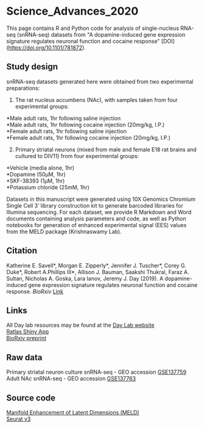 # **Science_Advances_2020**


This page contains R and Python code for analysis of single-nucleus RNA-seq (snRNA-seq) datasets from "A dopamine-induced gene expression signature regulates neuronal function and cocaine response" [DOI] (https://doi.org/10.1101/781872). 


## **Study design**

snRNA-seq datasets generated here were obtained from two experimental preparations:

1) The rat nucleus accumbens (NAc), with samples taken from four experimental groups:

*Male adult rats, 1hr following saline injection  
*Male adult rats, 1hr following cocaine injection (20mg/kg, I.P.)  
*Female adult rats, 1hr following saline injection  
*Female adult rats, 1hr following cocaine injection (20mg/kg, I.P.)  

2) Primary striatal neurons (mixed from male and female E18 rat brains and cultured to DIV11) from four experimental groups:

*Vehicle (media alone, 1hr)  
*Dopamine (50µM, 1hr)  
*SKF-38393 (1µM, 1hr)  
*Potassium chloride (25mM, 1hr)  

Datasets in this manuscript were generated using 10X Genomics Chromium Single Cell 3’ library construction kit to generate barcoded libraries for Illumina sequencing. For each dataset, we provide R Markdown and Word documents containing analysis parameters and code, as well as Python notebooks for generation of enhanced experimental signal (EES) values from the MELD package (Krishnaswamy Lab).  


## **Citation**

Katherine E. Savell*, Morgan E. Zipperly*, Jennifer J. Tuscher*, Corey G. Duke*, Robert A.Phillips III*, Allison J. Bauman, Saakshi Thukral, Faraz A. Sultan, Nicholas A. Goska, Lara Ianov, Jeremy J. Day (2019). A dopamine-induced gene expression signature regulates neuronal function and cocaine response. *BioRxiv* [Link](https://www.biorxiv.org/content/10.1101/781872v1)


## **Links**

All Day lab resources may be found at the [Day Lab website](http://day-lab.org/resources)  
[Ratlas Shiny App](https://day-lab.shinyapps.io/ratlas/)  
[BioRxiv preprint](https://www.biorxiv.org/content/10.1101/781872v1)  


## **Raw data**

Primary striatal neuron culture snRNA-seq - GEO accession [GSE137759](https://www.ncbi.nlm.nih.gov/geo/query/acc.cgi?acc=GSE137759)  
Adult NAc snRNA-seq - GEO accession [GSE137763](https://www.ncbi.nlm.nih.gov/geo/query/acc.cgi?acc=GSE137763)  


## **Source code**

[Manifold Enhancement of Latent Dimensions (MELD)](https://github.com/KrishnaswamyLab/MELD)  
[Seurat v3](https://github.com/satijalab/seurat)  